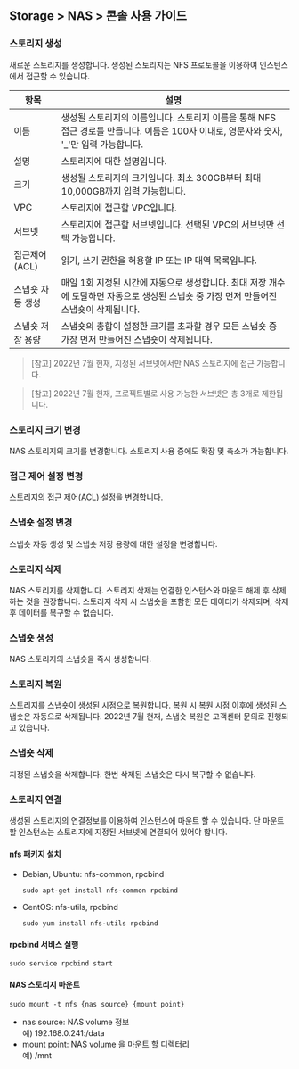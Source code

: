 ## Storage > NAS > 콘솔 사용 가이드

### 스토리지 생성

새로운 스토리지를 생성합니다. 생성된 스토리지는 NFS 프로토콜을 이용하여 인스턴스에서 접근할 수 있습니다.

| 항목 | 설명 | 
| -- | -- | 
| 이름 | 생성될 스토리지의 이름입니다. 스토리지 이름을 통해 NFS 접근 경로를 만듭니다. 이름은 100자 이내로, 영문자와 숫자, '_'만 입력 가능합니다. |
| 설명 | 스토리지에 대한 설명입니다. |
| 크기 | 생성될 스토리지의 크기입니다. 최소 300GB부터 최대 10,000GB까지 입력 가능합니다. | 
| VPC | 스토리지에 접근할 VPC입니다. | 
| 서브넷 | 스토리지에 접근할 서브넷입니다. 선택된 VPC의 서브넷만 선택 가능합니다. | 
| 접근제어(ACL) | 읽기, 쓰기 권한을 허용할 IP 또는 IP 대역 목록입니다. | 
| 스냅숏 자동 생성 | 매일 1회 지정된 시간에 자동으로 생성합니다. 최대 저장 개수에 도달하면 자동으로 생성된 스냅숏 중 가장 먼저 만들어진 스냅숏이 삭제됩니다.  |
| 스냅숏 저장 용량 | 스냅숏의 총합이 설정한 크기를 초과할 경우 모든 스냅숏 중 가장 먼저 만들어진 스냅숏이 삭제됩니다. |

> [참고] 2022년 7월 현재, 지정된 서브넷에서만 NAS 스토리지에 접근 가능합니다.

> [참고] 2022년 7월 현재, 프로젝트별로 사용 가능한 서브넷은 총 3개로 제한됩니다.



### 스토리지 크기 변경

NAS 스토리지의 크기를 변경합니다. 스토리지 사용 중에도 확장 및 축소가 가능합니다.

### 접근 제어 설정 변경

스토리지의 접근 제어(ACL) 설정을 변경합니다.

### 스냅숏 설정 변경

스냅숏 자동 생성 및 스냅숏 저장 용량에 대한 설정을 변경합니다.


### 스토리지 삭제

NAS 스토리지를 삭제합니다.
스토리지 삭제는 연결한 인스턴스와 마운트 해제 후 삭제하는 것을 권장합니다.
스토리지 삭제 시 스냅숏을 포함한 모든 데이터가 삭제되며, 삭제 후 데이터를 복구할 수 없습니다. 

### 스냅숏 생성

NAS 스토리지의 스냅숏을 즉시 생성합니다.

### 스토리지 복원

스토리지를 스냅숏이 생성된 시점으로 복원합니다.
복원 시 복원 시점 이후에 생성된 스냅숏은 자동으로 삭제됩니다.
2022년 7월 현재, 스냅숏 복원은 고객센터 문의로 진행되고 있습니다.

### 스냅숏 삭제

지정된 스냅숏을 삭제합니다.
한번 삭제된 스냅숏은 다시 복구할 수 없습니다.


### 스토리지 연결
생성된 스토리지의 연결정보를 이용하여 인스턴스에 마운트 할 수 있습니다. 단 마운트 할 인스턴스는 스토리지에 지정된 서브넷에 연결되어 있어야 합니다.


#### nfs 패키지 설치

* Debian, Ubuntu: nfs-common, rpcbind  
  ```
  sudo apt-get install nfs-common rpcbind
  ```
* CentOS: nfs-utils, rpcbind  
  ```
  sudo yum install nfs-utils rpcbind
  ```

#### rpcbind 서비스 실행

```
sudo service rpcbind start
```

#### NAS 스토리지 마운트

```
sudo mount -t nfs {nas source} {mount point}
```

* nas source: NAS volume 정보  
  예) 192.168.0.241:/data
* mount point: NAS volume 을 마운트 할 디렉터리  
  예) /mnt